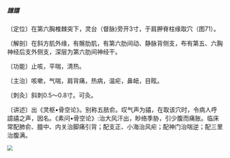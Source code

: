 ##### 譩譆

〔定位〕在第六胸椎棘突下，灵台（督脉)旁开3寸，于肩胛脊柱缘取穴（图71）。

〔解剖〕在斜方肌外缘，有髂肋肌，有第六肋间动、静脉背侧支，布有第五、六胸神经后支外侧支，深层为第六肋间神经干。

〔功能〕止咳，平喘，清热。

〔主治〕咳嗽，气喘，肩背痛，热病，温疟，鼻衄，目眩。

〔刺灸〕斜刺0.5〜0.8寸。可灸。

〔讲述〕出《灵枢•骨空论》。别称五胠俞。叹气声为譆，在取该穴时，令病人呼譩譆之声，因名。《素问•骨空论》:治大风汗出，眇络季胁，引少腹而痛胀。临床常配肺俞、膻中、内关治脚痛引背；配支正、小海治风疟；配神门治喘逆；配三里治腹满。

<img src="img/图71.jpg" style="zoom:80%;" />